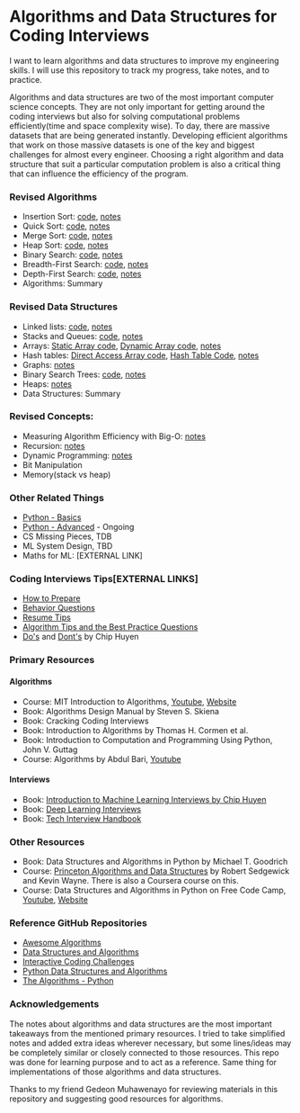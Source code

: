 # Algorithms and Data Structures for Coding Interviews

I want to learn algorithms and data structures to improve my engineering skills. I will use this repository to track my progress, take notes, and to practice.

Algorithms and data structures are two of the most important computer science concepts. They are not only important for getting around the coding interviews but also for solving computational problems efficiently(time and space complexity wise). To day, there are massive datasets that are being generated instantly. Developing efficient algorithms that work on those massive datasets is one of the key and biggest challenges for almost every engineer. Choosing a right algorithm and data structure that suit a particular computation problem is also a critical thing that can influence the efficiency of the program.

### Revised Algorithms

* Insertion Sort: [code](algorithms/insertion-sort.py), [notes](algorithms/insertion-sort.md)
* Quick Sort: [code](algorithms/quick-sort.py), [notes](algorithms/quick-sort.md)
* Merge Sort: [code](algorithms/merge-sort.py), [notes](algorithms/merge-sort.md)
* Heap Sort: [code](algorithms/heap-sort.py), [notes](algorithms/heap-sort.md)
* Binary Search: [code](algorithms/binary-search.py), [notes](algorithms/binary-search.md)
* Breadth-First Search: [code](algorithms/breadth-first-search.py), [notes](algorithms/breadth-first-search.md)
* Depth-First Search: [code](algorithms/depth-first-search.py), [notes](algorithms/depth-first-search.md)
* Algorithms: Summary

### Revised Data Structures

* Linked lists: [code](data-structures/linkedlist.py), [notes](data-structures/linkedlist.md)
* Stacks and Queues: [code](data-structures/stack-queues.py), [notes](data-structures/stack-queues.md)
* Arrays: [Static Array code](data-structures/arrays-sequence-static.py), [Dynamic Array code](data-structures/arrays-sequence-dynamic.py), [notes](data-structures/arrays-sequence.md)
* Hash tables: [Direct Access Array code](data-structures/hash-direct-acess-array.py), [Hash Table Code](data-structures/hash-table.py), [notes](data-structures/hash-tables.md)
* Graphs: [notes](data-structures/graphs-intro.md)
* Binary Search Trees: [code](data-structures/binary-search-tree.py), [notes](data-structures/binary-search-trees.md)
* Heaps: [notes](https://ocw.mit.edu/courses/electrical-engineering-and-computer-science/6-006-introduction-to-algorithms-spring-2020/lecture-notes/MIT6_006S20_r08.pdf)
* Data Structures: Summary


### Revised Concepts:

* Measuring Algorithm Efficiency with Big-O: [notes](concepts/big-oooh.md)
* Recursion: [notes](concepts/recursion.md)
* Dynamic Programming: [notes](concepts/dynamic-programming.md)
* Bit Manipulation
* Memory(stack vs heap)

### Other Related Things

* [Python - Basics](https://github.com/Nyandwi/python_basics)
* [Python - Advanced](https://github.com/Nyandwi/python-advanced) - Ongoing
* CS Missing Pieces, TDB
* ML System Design, TBD
* Maths for ML: [EXTERNAL LINK]

### Coding Interviews Tips[EXTERNAL LINKS]

* [How to Prepare](https://techinterviewhandbook.org/coding-round-overview)
* [Behavior Questions](https://techinterviewhandbook.org/behavioral-questions/)
* [Resume Tips](https://techinterviewhandbook.org/resume/)
* [Algorithm Tips and the Best Practice Questions](https://techinterviewhandbook.org/algorithms/introduction/)
* [Do's](https://huyenchip.com/ml-interviews-book/contents/4.4.1-do’s.html) and [Dont's](https://huyenchip.com/ml-interviews-book/contents/4.4.1-do’s.html0) by Chip Huyen

### Primary Resources

#### Algorithms

* Course: MIT Introduction to Algorithms, [Youtube](https://www.youtube.com/watch?v=ZA-tUyM_y7s&list=PLUl4u3cNGP63EdVPNLG3ToM6LaEUuStEY), [Website](https://ocw.mit.edu/courses/electrical-engineering-and-computer-science/6-006-introduction-to-algorithms-spring-2020/)
* Book: Algorithms Design Manual by Steven S. Skiena
* Book: Cracking Coding Interviews
* Book: Introduction to Algorithms by Thomas H. Cormen et al.
* Book: Introduction to Computation and Programming Using Python, John V. Guttag
* Course: Algorithms by Abdul Bari, [Youtube](https://www.youtube.com/watch?v=0IAPZzGSbME&list=PLDN4rrl48XKpZkf03iYFl-O29szjTrs_O)

#### Interviews

* Book: [Introduction to Machine Learning Interviews by Chip Huyen](https://huyenchip.com/ml-interviews-book/)
* Book: [Deep Learning Interviews](https://arxiv.org/abs/2201.00650)
* Book: [Tech Interview Handbook](https://github.com/yangshun/tech-interview-handbook)

### Other Resources

* Book: Data Structures and Algorithms in Python by Michael T. Goodrich
* Course: [Princeton Algorithms and Data Structures](https://algs4.cs.princeton.edu/home/) by Robert Sedgewick and Kevin Wayne. There is also a Coursera course on this.
* Course: Data Structures and Algorithms in Python on Free Code Camp, [Youtube](https://www.youtube.com/watch?v=pkYVOmU3MgA), [Website](https://jovian.ai/learn/data-structures-and-algorithms-in-python)

### Reference GitHub Repositories

* [Awesome Algorithms](https://github.com/tayllan/awesome-algorithms)
* [Data Structures and Algorithms](https://github.com/Gedeon-m-gedus/data_structures_and_algorithms)
* [Interactive Coding Challenges](https://github.com/donnemartin/interactive-coding-challenges)
* [Python Data Structures and Algorithms](https://github.com/prabhupant/python-ds)
* [The Algorithms - Python](https://github.com/TheAlgorithms/Python)


### Acknowledgements

The notes about algorithms and data structures are the most important takeaways from the mentioned primary resources. I tried to take simplified notes and added extra ideas wherever necessary, but some lines/ideas may be completely similar or closely connected to those resources. This repo was done for learning purpose and to act as a reference. Same thing for implementations of those algorithms and data structures.

Thanks to my friend Gedeon Muhawenayo for reviewing materials in this repository and suggesting good resources for algorithms.